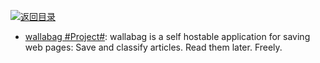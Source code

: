 [![返回目录](https://parg.co/UGo)](https://parg.co/b4z) 


* [wallabag #Project#](https://github.com/wallabag/wallabag): wallabag is a self hostable application for saving web pages: Save and classify articles. Read them later. Freely.
